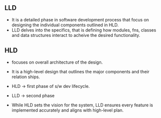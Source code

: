 ## LLD
  - It is a detailed phase in software development process that focus on designing the individual components outlined in HLD.
  - LLD delves into the specifics, that is defining how modules, fns, classes and data structures interact to acheive the desired functionality.

  ## HLD
  - focuses on overall architecture of the design.
  - It is a high-level design that outlines the major components and their relation ships.

  - HLD -> first phase of s/w dev lifecycle.
  - LLD -> second phase
  - While HLD sets the vision for the system, LLD ensures every feature is implemented accurately and aligns with high-level plan.